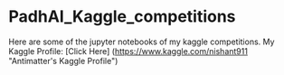 # PadhAI_Kaggle_competitions
Here are some of the jupyter notebooks of my kaggle competitions.
My Kaggle Profile: [Click Here] (https://www.kaggle.com/nishant911 "Antimatter's Kaggle Profile")
